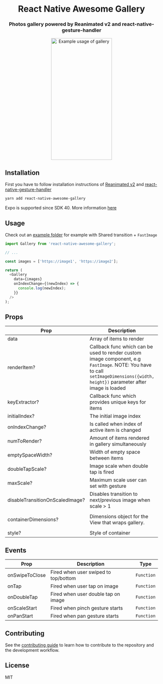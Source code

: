 <p align="center">
  <h1 align="center">React Native Awesome Gallery</h1>
  <h3 align="center">Photos gallery powered by Reanimated v2 and react-native-gesture-handler</h3>
</p>

<p align="center">
  <img width="200" height="400" src="example-0.0.3.gif" alt="Example usage of gallery">
</p>

## Installation

First you have to follow installation instructions of [Reanimated v2](https://docs.swmansion.com/react-native-reanimated/) and [react-native-gesture-handler](https://docs.swmansion.com/react-native-gesture-handler/)

```sh
yarn add react-native-awesome-gallery
```

Expo is supported since SDK 40. More information [here](https://docs.expo.io/versions/latest/sdk/reanimated/)

## Usage

Check out an [example folder](./example) for example with Shared transition + `FastImage`

```js
import Gallery from 'react-native-awesome-gallery';

// ...

const images = ['https://image1', 'https://image2'];

return (
  <Gallery
    data={images}
    onIndexChange={(newIndex) => {
      console.log(newIndex);
    }}
  />
);
```

## Props

| Prop                            | Description                                                                                                                                                                     | Type                                                                                             | Default                                                                |
| ------------------------------- | ------------------------------------------------------------------------------------------------------------------------------------------------------------------------------- | ------------------------------------------------------------------------------------------------ | ---------------------------------------------------------------------- |
| data                            | Array of items to render                                                                                                                                                        | `T[]`                                                                                            | `undefined`                                                            |
| renderItem?                     | Callback func which can be used to render custom image component, e.g `FastImage`. NOTE: You have to call `setImageDimensions({width, height})` parameter after image is loaded | `(renderItemInfo: {item: T, index: number, setImageDimensions: Function}) => React.ReactElement` | `undefined`                                                            |
| keyExtractor?                   | Callback func which provides unique keys for items                                                                                                                              | `(item: T, index: number) => string or number`                                                   | Takes `id` or `key` or `_id` from `Item`, otherwise puts `Item` as key |
| initialIndex?                   | The initial image index                                                                                                                                                         | `number`                                                                                         | `0`                                                                    |
| onIndexChange?                  | Is called when index of active item is changed                                                                                                                                  | `(newIndex: number) => void`                                                                     | `undefined`                                                            |
| numToRender?                    | Amount of items rendered in gallery simultaneously                                                                                                                              | `number`                                                                                         | `5`                                                                    |
| emptySpaceWidth?                | Width of empty space between items                                                                                                                                              | `number`                                                                                         | `30`                                                                   |
| doubleTapScale?                 | Image scale when double tap is fired                                                                                                                                            | `number`                                                                                         | `3`                                                                    |
| maxScale?                       | Maximum scale user can set with gesture                                                                                                                                         | `number`                                                                                         | `6`                                                                    |
| disableTransitionOnScaledImage? | Disables transition to next/previous image when scale > 1                                                                                                                       | `boolean`                                                                                        | `false`                                                                |
| containerDimensions?            | Dimensions object for the View that wraps gallery.                                                                                                                              | `{width: number, height: number}`                                                                | value returned from `useWindowDimensions()` hook.                      |
| style?                          | Style of container                                                                                                                                                              | `ViewStyle`                                                                                      | `undefined`                                                            |

## Events

| Prop           | Description                          | Type       |
| -------------- | ------------------------------------ | ---------- |
| onSwipeToClose | Fired when user swiped to top/bottom | `Function` |
| onTap          | Fired when user tap on image         | `Function` |
| onDoubleTap    | Fired when user double tap on image  | `Function` |
| onScaleStart   | Fired when pinch gesture starts      | `Function` |
| onPanStart     | Fired when pan gesture starts        | `Function` |

## Contributing

See the [contributing guide](CONTRIBUTING.md) to learn how to contribute to the repository and the development workflow.

## License

MIT
